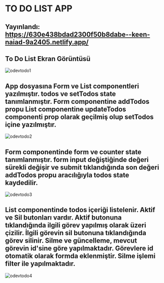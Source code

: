 # TO DO LIST APP

## Yayınlandı: https://630e438bdad2300f50b8dabe--keen-naiad-9a2405.netlify.app/

## To Do List Ekran Görüntüsü

![odevtodo1](https://user-images.githubusercontent.com/36435160/183658054-95b4ec8f-3799-4c06-b556-a722b8874f06.png)

## App dosyasına Form ve List componentleri yazılmıştır. todos ve setTodos state tanımlanmıştır. Form componentine addTodos propu List componentine updateTodos componenti prop olarak geçilmiş olup setTodos içine yazılmıştır.

![odevtodo2](https://user-images.githubusercontent.com/36435160/183658843-9390cd3d-f67e-4a6e-8abc-1d43bd3e0706.png)

## Form componentinde form ve counter state tanımlanmıştır. form input değiştiğinde değeri sürekli değişir ve submit tıklandığında son değeri addTodos propu aracılığıyla todos state kaydedilir.

![odevtodo3](https://user-images.githubusercontent.com/36435160/183659835-792830c4-4de9-4f19-86a2-06061e7a983d.png)

## List componentinde todos içeriği listelenir. Aktif ve Sil butonları vardır. Aktif butonuna tıklandığında ilgili görev yapılmış olarak üzeri çizilir. İlgili görevin sil butonuna tıklandığında görev silinir. Silme ve güncelleme, mevcut görevin id'sine göre yapılmaktadır. Görevlere id otomatik olarak formda eklenmiştir. Silme işlemi filter ile yapılmaktadır.

![odevtodo4](https://user-images.githubusercontent.com/36435160/183660823-55f613c1-e2b2-4875-8ce5-26acb70930ac.png)
